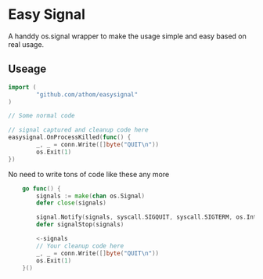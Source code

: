 # Easy Signal


A handdy os.signal wrapper to make the usage simple and easy based on real usage.


## Useage


```go
import (
	    "github.com/athom/easysignal"
)

// Some normal code

// signal captured and cleanup code here
easysignal.OnProcessKilled(func() {
		_, _ = conn.Write([]byte("QUIT\n"))
		os.Exit(1)
})
```

No need to write tons of code like these any more

```go
	go func() {
		signals := make(chan os.Signal)
		defer close(signals)

		signal.Notify(signals, syscall.SIGQUIT, syscall.SIGTERM, os.Interrupt)
		defer signalStop(signals)

		<-signals
		// Your cleanup code here
		_, _ = conn.Write([]byte("QUIT\n"))
		os.Exit(1)
	}()
```